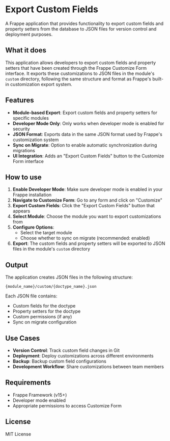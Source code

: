 # Export Custom Fields

A Frappe application that provides functionality to export custom fields and property setters from the database to JSON files for version control and deployment purposes.

## What it does

This application allows developers to export custom fields and property setters that have been created through the Frappe Customize Form interface. It exports these customizations to JSON files in the module's `custom` directory, following the same structure and format as Frappe's built-in customization export system.

## Features

- **Module-based Export**: Export custom fields and property setters for specific modules
- **Developer Mode Only**: Only works when developer mode is enabled for security
- **JSON Format**: Exports data in the same JSON format used by Frappe's customization system
- **Sync on Migrate**: Option to enable automatic synchronization during migrations
- **UI Integration**: Adds an "Export Custom Fields" button to the Customize Form interface

## How to use

1. **Enable Developer Mode**: Make sure developer mode is enabled in your Frappe installation
2. **Navigate to Customize Form**: Go to any form and click on "Customize" 
3. **Export Custom Fields**: Click the "Export Custom Fields" button that appears
4. **Select Module**: Choose the module you want to export customizations from
5. **Configure Options**: 
   - Select the target module
   - Choose whether to sync on migrate (recommended: enabled)
6. **Export**: The custom fields and property setters will be exported to JSON files in the module's `custom` directory

## Output

The application creates JSON files in the following structure:
```
{module_name}/custom/{doctype_name}.json
```

Each JSON file contains:
- Custom fields for the doctype
- Property setters for the doctype  
- Custom permissions (if any)
- Sync on migrate configuration

## Use Cases

- **Version Control**: Track custom field changes in Git
- **Deployment**: Deploy customizations across different environments
- **Backup**: Backup custom field configurations
- **Development Workflow**: Share customizations between team members

## Requirements

- Frappe Framework (v15+)
- Developer mode enabled
- Appropriate permissions to access Customize Form

## License

MIT License